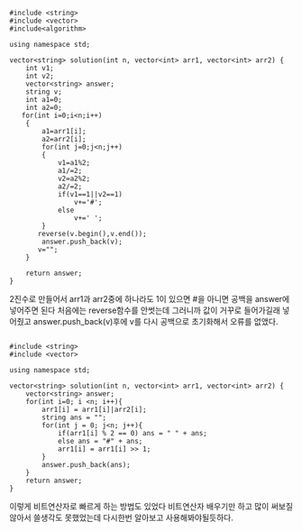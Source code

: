 ```
#include <string>
#include <vector>
#include<algorithm>

using namespace std;

vector<string> solution(int n, vector<int> arr1, vector<int> arr2) {
    int v1;
    int v2;
    vector<string> answer;
    string v;
    int a1=0;
    int a2=0;
   for(int i=0;i<n;i++)
    {
        a1=arr1[i];
        a2=arr2[i];
        for(int j=0;j<n;j++)
        {
            v1=a1%2;
            a1/=2;
            v2=a2%2;
            a2/=2;
            if(v1==1||v2==1)
                v+='#';
            else
                v+=' ';
        }
       reverse(v.begin(),v.end());
        answer.push_back(v);
       v="";
    }
   
    return answer;
}
```

2진수로 만들어서 arr1과 arr2중에 하나라도 1이 있으면 #을 아니면 공백을 answer에 넣어주면 된다 처음에는 reverse함수를 안썻는데 그러니까 값이 거꾸로 들어가길래 넣어줬고 answer.push_back(v)후에 v를 다시 공백으로 초기화해서 오류를 없앴다.

```

#include <string>
#include <vector>

using namespace std;

vector<string> solution(int n, vector<int> arr1, vector<int> arr2) {
    vector<string> answer;
    for(int i=0; i <n; i++){
        arr1[i] = arr1[i]|arr2[i];
        string ans = "";
        for(int j = 0; j<n; j++){
            if(arr1[i] % 2 == 0) ans = " " + ans;
            else ans = "#" + ans;
            arr1[i] = arr1[i] >> 1;
        }
        answer.push_back(ans);
    }
    return answer;
}
```

이렇게 비트연산자로 빠르게 하는 방법도 있었다 비트연산자 배우기만 하고 많이 써보질않아서 쓸생각도 못했었는데 다시한번 알아보고 사용해봐야될듯하다.